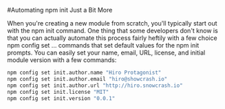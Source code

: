 #Automating npm init Just a Bit More

When you're creating a new module from scratch, you'll typically start out with the npm init command. One thing that some developers don't know is that you can actually automate this process fairly heftily with a few choice npm config set ... commands that set default values for the npm init prompts.
You can easily set your name, email, URL, license, and initial module version with a few commands:

```bash
npm config set init.author.name "Hiro Protagonist"
npm config set init.author.email "hiro@showcrash.io"
npm config set init.author.url "http://hiro.snowcrash.io"
npm config set init.license "MIT"
npm config set init.version "0.0.1"
```
